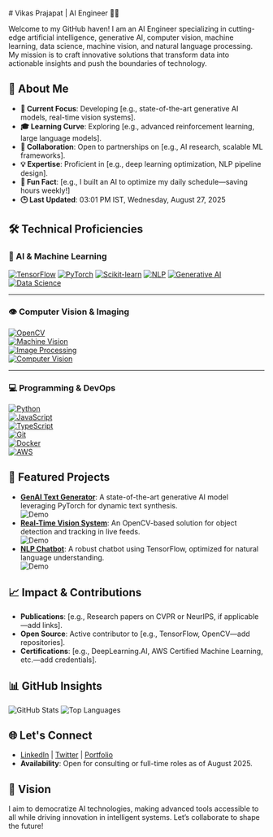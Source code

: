 <br /># Vikas Prajapat | AI Engineer 👨‍💻

Welcome to my GitHub haven! I am an AI Engineer specializing in cutting-edge artificial intelligence, generative AI, computer vision, machine learning, data science, machine vision, and natural language processing. My mission is to craft innovative solutions that transform data into actionable insights and push the boundaries of technology.

## 🌟 About Me
- **🔬 Current Focus**: Developing [e.g., state-of-the-art generative AI models, real-time vision systems].
- **🎓 Learning Curve**: Exploring [e.g., advanced reinforcement learning, large language models].
- **🤝 Collaboration**: Open to partnerships on [e.g., AI research, scalable ML frameworks].
- **💡 Expertise**: Proficient in [e.g., deep learning optimization, NLP pipeline design].
- **🎉 Fun Fact**: [e.g., I built an AI to optimize my daily schedule—saving hours weekly!]
- **🕒 Last Updated**: 03:01 PM IST, Wednesday, August 27, 2025

## 🛠️ Technical Proficiencies  

### 🤖 AI & Machine Learning  
[![TensorFlow](https://skillicons.dev/icons?i=tensorflow)](https://www.tensorflow.org/) 
[![PyTorch](https://skillicons.dev/icons?i=pytorch)](https://pytorch.org/) 
[![Scikit-learn](https://skillicons.dev/icons?i=sklearn)](https://scikit-learn.org/stable/) 
[![NLP](https://img.shields.io/badge/NLP-Text%20AI-orange?style=for-the-badge)](https://en.wikipedia.org/wiki/Natural_language_processing) 
[![Generative AI](https://img.shields.io/badge/Generative%20AI-Models-purple?style=for-the-badge)](https://en.wikipedia.org/wiki/Generative_artificial_intelligence) 
[![Data Science](https://img.shields.io/badge/Data%20Science-Analysis-green?style=for-the-badge)](https://en.wikipedia.org/wiki/Data_science)  

---

### 👁️ Computer Vision & Imaging  
[![OpenCV](https://skillicons.dev/icons?i=opencv)](https://opencv.org/)  
[![Machine Vision](https://img.shields.io/badge/Machine%20Vision-Detection-blue?style=for-the-badge)](https://en.wikipedia.org/wiki/Machine_vision)  
[![Image Processing](https://img.shields.io/badge/Image%20Processing-Pixels-red?style=for-the-badge)](https://en.wikipedia.org/wiki/Digital_image_processing)  
[![Computer Vision](https://img.shields.io/badge/Computer%20Vision-AI-yellow?style=for-the-badge)](https://en.wikipedia.org/wiki/Computer_vision)  

---

### 💻 Programming & DevOps  
[![Python](https://skillicons.dev/icons?i=python)](https://www.python.org/)  
[![JavaScript](https://skillicons.dev/icons?i=javascript)](https://developer.mozilla.org/en-US/docs/Web/JavaScript)  
[![TypeScript](https://skillicons.dev/icons?i=typescript)](https://www.typescriptlang.org/)  
[![Git](https://skillicons.dev/icons?i=git)](https://git-scm.com/)  
[![Docker](https://skillicons.dev/icons?i=docker)](https://www.docker.com/)  
[![AWS](https://skillicons.dev/icons?i=aws)](https://aws.amazon.com/)  


## 🚀 Featured Projects
- **[GenAI Text Generator](link-to-repo)**: A state-of-the-art generative AI model leveraging PyTorch for dynamic text synthesis.  
  ![Demo](https://media.giphy.com/media/l0HlRnAWXxn0vpkxO/giphy.gif)
- **[Real-Time Vision System](link-to-repo)**: An OpenCV-based solution for object detection and tracking in live feeds.  
  ![Demo](https://media.giphy.com/media/3o7TKTDn831nK15FK0/giphy.gif)
- **[NLP Chatbot](link-to-repo)**: A robust chatbot using TensorFlow, optimized for natural language understanding.  
  ![Demo](https://media.giphy.com/media/26BRv0ZILaGqE8RLS/giphy.gif)

## 📈 Impact & Contributions
- **Publications**: [e.g., Research papers on CVPR or NeurIPS, if applicable—add links].
- **Open Source**: Active contributor to [e.g., TensorFlow, OpenCV—add repositories].
- **Certifications**: [e.g., DeepLearning.AI, AWS Certified Machine Learning, etc.—add credentials].

## 📊 GitHub Insights
![GitHub Stats](https://github-readme-stats.vercel.app/api?username=vikasprajapat2&show_icons=true&theme=radical)
![Top Languages](https://github-readme-stats.vercel.app/api/top-langs/?username=vikasprajapat2&layout=compact&theme=radical)

## 🌐 Let's Connect
- [LinkedIn](https://www.linkedin.com/in/your-profile) | [Twitter](https://twitter.com/your-profile) | [Portfolio](https://your-portfolio-or-blog.com)  
- **Availability**: Open for consulting or full-time roles as of August 2025.

## 🎯 Vision
I aim to democratize AI technologies, making advanced tools accessible to all while driving innovation in intelligent systems. Let’s collaborate to shape the future!
